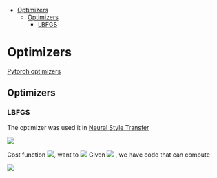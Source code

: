<!--ts-->
   * [Optimizers](#optimizers)
      * [Optimizers](#optimizers-1)
         * [LBFGS](#lbfgs)

<!-- Added by: gil_diy, at: Mon 31 Jan 2022 19:55:22 IST -->

<!--te-->

# Optimizers

[Pytorch optimizers](https://pytorch.org/docs/1.9.1/optim.html)

## Optimizers 

### LBFGS 

The optimizer was used it in [Neural Style Transfer](https://youtu.be/B22nIUhXo4E?list=PLBoQnSflObcmbfshq9oNs41vODgXG-608&t=593)


<img src="https://render.githubusercontent.com/render/math?math=e^{i \pi} = -1">


<!-- <img src="https://render.githubusercontent.com/render/math?math=\alpha">
<img src="https://render.githubusercontent.com/render/math?math=\beta">
<img src="https://render.githubusercontent.com/render/math?math=\theta">
 -->

Cost function <img src="https://render.githubusercontent.com/render/math?math=J( \theta )">,  want to <img src="https://render.githubusercontent.com/render/math?math=min\thetaJ(\theta)">
Given <img src="https://render.githubusercontent.com/render/math?math=\theta"> , we have code that can compute

<img src="https://render.githubusercontent.com/render/math?math=sum_{\substack{0<i<m\0<j<n}}">